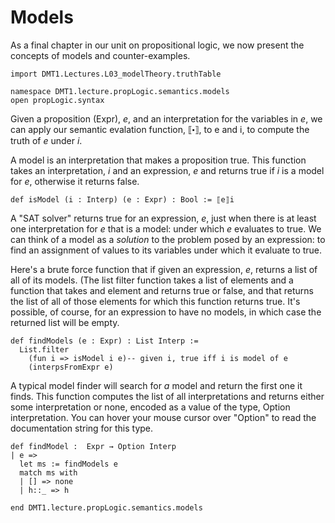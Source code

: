
# Models

As a final chapter in our unit on propositional logic, we
now present the concepts of models and counter-examples.

```lean
import DMT1.Lectures.L03_modelTheory.truthTable

namespace DMT1.lecture.propLogic.semantics.models
open propLogic.syntax
```

Given a proposition (Expr), *e*, and an interpretation for
the variables in *e*, we can apply our semantic evalation
function, ⟦⬝⟧, to e and i, to compute the truth of *e* under
*i*.

A model is an interpretation that makes a proposition true.
This function takes an interpretation, *i* and an
expression, *e* and returns true if *i* is a model for
*e*, otherwise it returns false.
```lean
def isModel (i : Interp) (e : Expr) : Bool := ⟦e⟧i
```

A "SAT solver" returns true for an expression, *e*, just
when there is at least one interpretation for *e* that is
a model: under which *e* evaluates to true. We can think of
a model as a *solution* to the problem posed by an expression:
to find an assignment of values to its variables under which
it evaluate to true.

Here's a brute force function that if given an expression,
*e*, returns a list of all of its models. (The list filter
function takes a list of elements and a function that takes
and element and returns true or false, and that returns the
list of all of those elements for which this function returns
true. It's possible, of course, for an expression to have no
models, in which case the returned list will be empty.
```lean
def findModels (e : Expr) : List Interp :=
  List.filter
    (fun i => isModel i e)-- given i, true iff i is model of e
    (interpsFromExpr e)
```

A typical model finder will search for *a* model and
return the first one it finds. This function computes
the list of all interpretations and returns either some
interpretation or none, encoded as a value of the type,
Option interpretation. You can hover your mouse cursor
over "Option" to read the documentation string for this
type.
```lean
def findModel :  Expr → Option Interp
| e =>
  let ms := findModels e
  match ms with
  | [] => none
  | h::_ => h

end DMT1.lecture.propLogic.semantics.models
```

